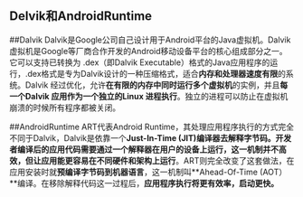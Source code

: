 Delvik和AndroidRuntime
-

##Dalvik
Dalvik是Google公司自己设计用于Android平台的Java虚拟机。Dalvik虚拟机是Google等厂商合作开发的Android移动设备平台的核心组成部分之一。它可以支持已转换为 .dex（即Dalvik Executable）格式的Java应用程序的运行，.dex格式是专为Dalvik设计的一种压缩格式，适合**内存和处理器速度有限**的系统。Dalvik 经过优化，允许**在有限的内存中同时运行多个虚拟机**的实例，并且**每一个Dalvik 应用作为一个独立的Linux 进程执行**。独立的进程可以防止在虚拟机崩溃的时候所有程序都被关闭。


##AndroidRuntime
 ART代表Android Runtime，其处理应用程序执行的方式完全不同于Dalvik，Dalvik是依靠一个**Just-In-Time (JIT)**编译器去解释字节码。开发者编译后的应用代码需要通过一个解释器在用户的设备上运行，这一机制并不高效，但**让应用能更容易在不同硬件和架构上运行**。ART则完全改变了这套做法，在应用安装时就**预编译字节码到机器语言**，这一机制叫**Ahead-Of-Time (AOT）**编译。在移除解释代码这一过程后，**应用程序执行将更有效率，启动更快。**